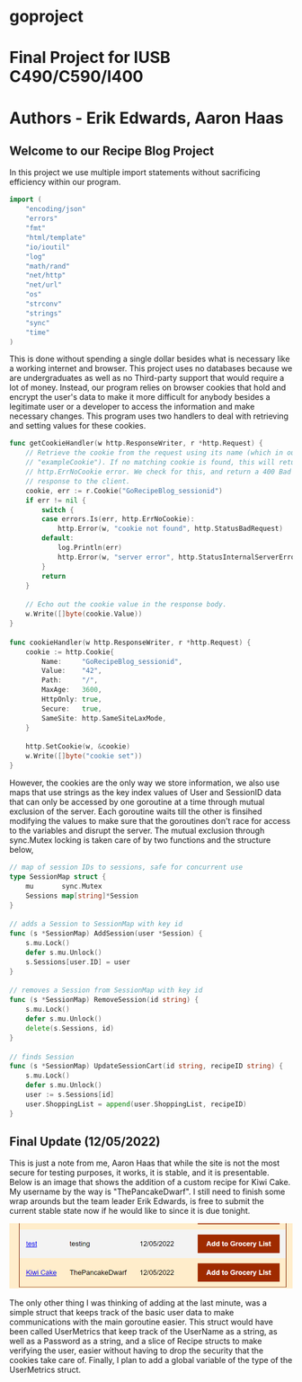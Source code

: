 # goproject

# Final Project for IUSB C490/C590/I400
# Authors - Erik Edwards, Aaron Haas

## Welcome to our Recipe Blog Project

In this project we use multiple import statements without sacrificing efficiency within our program.

```go 
import (
	"encoding/json"
	"errors"
	"fmt"
	"html/template"
	"io/ioutil"
	"log"
	"math/rand"
	"net/http"
	"net/url"
	"os"
	"strconv"
	"strings"
	"sync"
	"time"
)
```

This is done without spending a single dollar besides what is necessary like a working internet and browser. This project uses no databases because we
are undergraduates as well as no Third-party support that would require a lot of money. Instead, our program relies on browser cookies that hold and
encrypt the user's data to make it more difficult for anybody besides a legitimate user or a developer to access the information and make necessary
changes. This program uses two handlers to deal with retrieving and setting values for these cookies.

```go 
func getCookieHandler(w http.ResponseWriter, r *http.Request) {
	// Retrieve the cookie from the request using its name (which in our case is
	// "exampleCookie"). If no matching cookie is found, this will return a
	// http.ErrNoCookie error. We check for this, and return a 400 Bad Request
	// response to the client.
	cookie, err := r.Cookie("GoRecipeBlog_sessionid")
	if err != nil {
		switch {
		case errors.Is(err, http.ErrNoCookie):
			http.Error(w, "cookie not found", http.StatusBadRequest)
		default:
			log.Println(err)
			http.Error(w, "server error", http.StatusInternalServerError)
		}
		return
	}

	// Echo out the cookie value in the response body.
	w.Write([]byte(cookie.Value))
}

func cookieHandler(w http.ResponseWriter, r *http.Request) {
	cookie := http.Cookie{
		Name:     "GoRecipeBlog_sessionid",
		Value:    "42",
		Path:     "/",
		MaxAge:   3600,
		HttpOnly: true,
		Secure:   true,
		SameSite: http.SameSiteLaxMode,
	}

	http.SetCookie(w, &cookie)
	w.Write([]byte("cookie set"))
} 
```

However, the cookies are the only way we store information, we also use maps that use strings as the key index values of User and SessionID data that can
only be accessed by one goroutine at a time through mutual exclusion of the server. Each goroutine waits till the other is finsihed modifying the values 
to make sure that the goroutines don't race for access to the variables and disrupt the server. The mutual exclusion through sync.Mutex locking is taken 
care of by two functions and the structure below,

```go
// map of session IDs to sessions, safe for concurrent use
type SessionMap struct {
	mu       sync.Mutex
	Sessions map[string]*Session
}

// adds a Session to SessionMap with key id
func (s *SessionMap) AddSession(user *Session) {
	s.mu.Lock()
	defer s.mu.Unlock()
	s.Sessions[user.ID] = user
}

// removes a Session from SessionMap with key id
func (s *SessionMap) RemoveSession(id string) {
	s.mu.Lock()
	defer s.mu.Unlock()
	delete(s.Sessions, id)
}

// finds Session
func (s *SessionMap) UpdateSessionCart(id string, recipeID string) {
	s.mu.Lock()
	defer s.mu.Unlock()
	user := s.Sessions[id]
	user.ShoppingList = append(user.ShoppingList, recipeID)
}
```

## Final Update (12/05/2022)
This is just a note from me, Aaron Haas that while the site is not the most secure for testing purposes, it works, it is stable, and it is presentable. 
Below is an image that shows the addition of a custom recipe for Kiwi Cake. My username by the way is "ThePancakeDwarf". I still need to finish some wrap arounds
but the team leader Erik Edwards, is free to submit the current stable state now if he would like to since it is due tonight.

<img src="correct_result.PNG" />

The only other thing I was thinking of adding at the last minute, was a simple struct that keeps track of the basic user data to make communications with the main
goroutine easier. This struct would have been called UserMetrics that keep track of the UserName as a string, as well as a Password as a string, and a slice of
Recipe structs to make verifying the user, easier without having to drop the security that the cookies take care of. Finally, I plan to add a global variable of 
the type of the UserMetrics struct.
